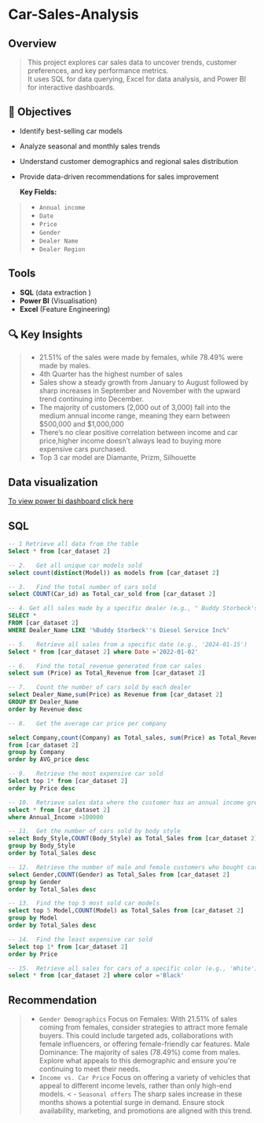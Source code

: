 # Car-Sales-Analysis

##  Overview  
> This project explores car sales data to uncover trends, customer preferences, and key performance metrics.  
It uses SQL for data querying, Excel for data analysis, and Power BI for interactive dashboards.

## 🎯 Objectives  
- Identify best-selling car models   
- Analyze seasonal and monthly sales trends  
- Understand customer demographics and regional sales distribution  
- Provide data-driven recommendations for sales improvement
 
  **Key Fields:**  
 > - `Annual income`  
 > - `Date`  
 > - `Price`  
 > - `Gender`  
 > - `Dealer Name`  
 > - `Dealer Region`
    
## Tools  
- **SQL** (data extraction )   
- **Power BI** (Visualisation)  
- **Excel** (Feature Engineering)

## 🔍 Key Insights  
> - 21.51% of the sales were made by females, while 78.49% were made by males.
> - 4th Quarter has the highest number of sales
> - Sales show a steady growth from January to August followed by sharp increases in September and November with the upward trend continuing into December.
> - The majority of customers (2,000 out of 3,000) fall into the medium annual income range,
meaning they earn between $500,000 and $1,000,000
> - There’s no clear positive correlation between income and car price,higher income doesn’t always lead to buying more expensive cars purchased.
> - Top 3 car model are Diamante, Prizm, Silhouette
## Data visualization
  [To view power bi dashboard click here](https://ibb.co/v4F8MFcd)
## SQL
``` sql
-- 1 Retrieve all data from the table
Select * from [car_dataset 2]

-- 2.	Get all unique car models sold
select count(distinct(Model)) as models from [car_dataset 2]

-- 3.	Find the total number of cars sold
select COUNT(Car_id) as Total_car_sold from [car_dataset 2]

-- 4. Get all sales made by a specific dealer (e.g., " Buddy Storbeck's Diesel Service Inc”)
SELECT *
FROM [car_dataset 2]
WHERE Dealer_Name LIKE '%Buddy Storbeck''s Diesel Service Inc%'

-- 5.	Retrieve all sales from a specific date (e.g., '2024-01-15')
Select * from [car_dataset 2] where Date ='2022-01-02'

-- 6.	Find the total revenue generated from car sales
select sum (Price) as Total_Revenue from [car_dataset 2]

-- 7.	Count the number of cars sold by each dealer
select Dealer_Name,sum(Price) as Revenue from [car_dataset 2] 
GROUP BY Dealer_Name
order by Revenue desc

-- 8.	Get the average car price per company

select Company,count(Company) as Total_sales, sum(Price) as Total_Revenue, AVG(Price) as AVG_price
from [car_dataset 2] 
group by Company
order by AVG_price desc

-- 9.	Retrieve the most expensive car sold
Select top 1* from [car_dataset 2] 
order by Price desc

-- 10.	Retrieve sales data where the customer has an annual income greater than $100,000
select * from [car_dataset 2]
where Annual_Income >100000

-- 11.	Get the number of cars sold by body style
select Body_Style,COUNT(Body_Style) as Total_Sales from [car_dataset 2]
group by Body_Style
order by Total_Sales desc

-- 12.	Retrieve the number of male and female customers who bought cars
select Gender,COUNT(Gender) as Total_Sales from [car_dataset 2]
group by Gender
order by Total_Sales desc

-- 13.	Find the top 5 most sold car models
select top 5 Model,COUNT(Model) as Total_Sales from [car_dataset 2]
group by Model
order by Total_Sales desc

-- 14.	Find the least expensive car sold
Select top 1* from [car_dataset 2] 
order by Price 

-- 15.	Retrieve all sales for cars of a specific color (e.g., 'White')
select * from [car_dataset 2] where color ='Black'
```

## Recommendation
> - `Gender Demographics`
Focus on Females: With 21.51% of sales coming from females, consider strategies to attract more female buyers. This could include targeted ads, collaborations with female influencers, or offering female-friendly car features.
Male Dominance: The majority of sales (78.49%) come from males. Explore what appeals to this demographic and ensure you're continuing to meet their needs.
> - `Income vs. Car Price`
    Focus on offering a variety of vehicles that appeal to different income levels, rather than only high-end models.
< - `Seasonal offers`
   The sharp sales increase in these months shows a potential surge in demand. Ensure stock availability, marketing, and promotions are aligned with this trend.
